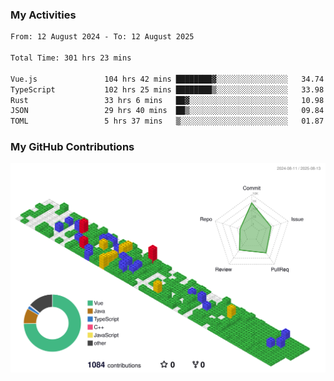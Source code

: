 ### My Activities

<!--START_SECTION:waka-->

```txt
From: 12 August 2024 - To: 12 August 2025

Total Time: 301 hrs 23 mins

Vue.js               104 hrs 42 mins ████████▓░░░░░░░░░░░░░░░░   34.74 %
TypeScript           102 hrs 25 mins ████████▒░░░░░░░░░░░░░░░░   33.98 %
Rust                 33 hrs 6 mins   ██▓░░░░░░░░░░░░░░░░░░░░░░   10.98 %
JSON                 29 hrs 40 mins  ██▒░░░░░░░░░░░░░░░░░░░░░░   09.84 %
TOML                 5 hrs 37 mins   ▒░░░░░░░░░░░░░░░░░░░░░░░░   01.87 %
```

<!--END_SECTION:waka-->

### My GitHub Contributions

![](./profile-3d-contrib/profile-gitblock.svg)
